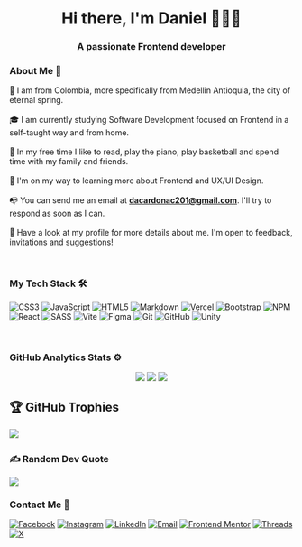 <h1 align="center">Hi there, I'm Daniel 👋👨‍💻</h1>
<h3 align="center">A passionate Frontend developer</h3>


### About Me 📄

📍  I am from Colombia, more specifically from Medellin Antioquia, the city of eternal spring.<br><br>🎓  I am currently studying Software Development focused on Frontend in a self-taught way and from home.<br><br>🌱  In my free time I like to read, play the piano, play basketball and spend time with my family and friends.<br><br>🧠  I'm on my way to learning more about Frontend and UX/UI Design.<br><br>📭  You can send me an email at **dacardonac201@gmail.com**. I'll try to respond as soon as I can.<br><br>📄  Have a look at my profile for more details about me. I'm open to feedback, invitations and suggestions!

&nbsp;
### My Tech Stack 🛠

![CSS3](https://img.shields.io/badge/css3-%231572B6.svg?style=for-the-badge&logo=css3&logoColor=white) ![JavaScript](https://img.shields.io/badge/javascript-%23323330.svg?style=for-the-badge&logo=javascript&logoColor=%23F7DF1E) ![HTML5](https://img.shields.io/badge/html5-%23E34F26.svg?style=for-the-badge&logo=html5&logoColor=white) ![Markdown](https://img.shields.io/badge/markdown-%23000000.svg?style=for-the-badge&logo=markdown&logoColor=white) ![Vercel](https://img.shields.io/badge/vercel-%23000000.svg?style=for-the-badge&logo=vercel&logoColor=white) ![Bootstrap](https://img.shields.io/badge/bootstrap-%238511FA.svg?style=for-the-badge&logo=bootstrap&logoColor=white) ![NPM](https://img.shields.io/badge/NPM-%23CB3837.svg?style=for-the-badge&logo=npm&logoColor=white) ![React](https://img.shields.io/badge/react-%2320232a.svg?style=for-the-badge&logo=react&logoColor=%2361DAFB) ![SASS](https://img.shields.io/badge/SASS-hotpink.svg?style=for-the-badge&logo=SASS&logoColor=white) ![Vite](https://img.shields.io/badge/vite-%23646CFF.svg?style=for-the-badge&logo=vite&logoColor=white) ![Figma](https://img.shields.io/badge/figma-%23F24E1E.svg?style=for-the-badge&logo=figma&logoColor=white) ![Git](https://img.shields.io/badge/git-%23F05033.svg?style=for-the-badge&logo=git&logoColor=white) ![GitHub](https://img.shields.io/badge/github-%23121011.svg?style=for-the-badge&logo=github&logoColor=white) ![Unity](https://img.shields.io/badge/unity-%23000000.svg?style=for-the-badge&logo=unity&logoColor=white)


&nbsp;
### GitHub Analytics Stats ⚙️

<p align="center">
  <img src="https://github-readme-stats.vercel.app/api?username=Dacardonac&theme=one_dark_pro&hide_border=false&include_all_commits=false&count_private=false"/>
  <img src="https://nirzak-streak-stats.vercel.app/?user=Dacardonac&theme=one_dark_pro&hide_border=false&"/>
  <img src="https://github-readme-stats.vercel.app/api/top-langs/?username=Dacardonac&theme=one_dark_pro&hide_border=false&layout=donut-vertical"/>
</p>

## 🏆 GitHub Trophies
![](https://github-profile-trophy.vercel.app/?username=Dacardonac&theme=radical&no-frame=true&no-bg=false&margin-w=4)
&nbsp;

### ✍️ Random Dev Quote
![](https://quotes-github-readme.vercel.app/api?type=horizontal&theme=tokyonight)

### Contact Me 📲

[![Facebook](https://img.shields.io/badge/Facebook-%231877F2.svg?logo=Facebook&logoColor=white)](https://www.facebook.com/daniel.cardona.359778)
[![Instagram](https://img.shields.io/badge/Instagram-%23E4405F.svg?logo=Instagram&logoColor=white)](https://instagram.com/06___dc)
[![LinkedIn](https://img.shields.io/badge/LinkedIn-%230077B5.svg?logo=linkedin&logoColor=white)](https://linkedin.com/in/daniel-alejandro-cano-cardona)
[![Email](https://img.shields.io/badge/Email-D14836?logo=gmail&logoColor=white)](mailto:dacardonac201@gmail.com)
[![Frontend Mentor](https://img.shields.io/badge/Frontend%20Mentor-3F54A3?logo=frontendmentor&logoColor=white)](https://www.frontendmentor.io/profile/Dacardonac)
[![Threads](https://img.shields.io/badge/Threads-000000?logo=threads&logoColor=white)](https://www.threads.net/@06___dc)
[![X](https://img.shields.io/badge/X-000000?logo=x&logoColor=white)](https://x.com/Daniel_Ac201)

